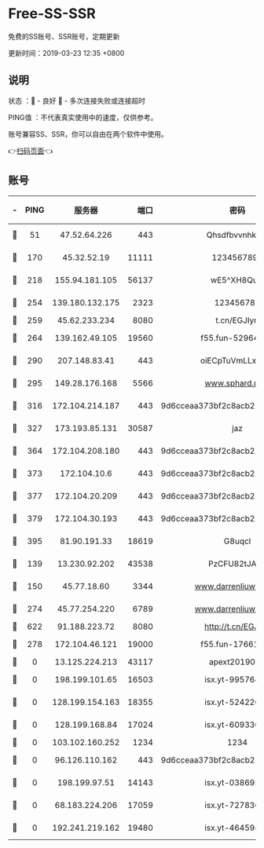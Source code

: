 # Free-SS-SSR

免费的SS账号、SSR账号，定期更新

更新时间：2019-03-23 12:35 +0800

## 说明

状态     ：🙂 - 良好 🙁 - 多次连接失败或连接超时

PING值   ：不代表真实使用中的速度，仅供参考。

账号兼容SS、SSR，你可以自由在两个软件中使用。

👉[扫码页面](https://liesauer.github.io/Free-SS-SSR/)👈

## 账号

|-|PING|服务器|端口|密码|加密方式|区域|
|:----:|:----:|:-----:|-----:|:----:|:----:|:----:|
|🙂|51|47.52.64.226|443|Qhsdfbvvnhkm1|aes-256-cfb|HK|
|🙂|170|45.32.52.19|11111|1234567890|aes-256-cfb|JP|
|🙂|218|155.94.181.105|56137|wE5^XH8Quw|aes-256-cfb|US|
|🙂|254|139.180.132.175|2323|123456789|aes-256-cfb|SG|
|🙂|259|45.62.233.234|8080|t.cn/EGJIyrl|rc4-md5|CA|
|🙂|264|139.162.49.105|19560|f55.fun-52964087|aes-256-cfb|SG|
|🙂|290|207.148.83.41|443|oiECpTuVmLLxk4Ts|aes-256-cfb|AU|
|🙂|295|149.28.176.168|5566|www.sphard.com|aes-256-cfb|AU|
|🙂|316|172.104.214.187|443|9d6cceaa373bf2c8acb22e60b6a58be6|aes-256-cfb|US|
|🙂|327|173.193.85.131|30587|jaz|aes-256-cfb|US|
|🙂|364|172.104.208.180|443|9d6cceaa373bf2c8acb22e60b6a58be6|aes-256-cfb|US|
|🙂|373|172.104.10.6|443|9d6cceaa373bf2c8acb22e60b6a58be6|aes-256-cfb|US|
|🙂|377|172.104.20.209|443|9d6cceaa373bf2c8acb22e60b6a58be6|aes-256-cfb|US|
|🙂|379|172.104.30.193|443|9d6cceaa373bf2c8acb22e60b6a58be6|aes-256-cfb|US|
|🙂|395|81.90.191.33|18619|G8uqcl|aes-256-cfb|US|
|🙂|139|13.230.92.202|43538|PzCFU82tJAdZ|aes-256-cfb|JP|
|🙂|150|45.77.18.60|3344|www.darrenliuwei.com|aes-256-cfb|JP|
|🙂|274|45.77.254.220|6789|www.darrenliuwei.com|aes-256-cfb|SG|
|🙂|622|91.188.223.72|8080|http://t.cn/EGJIyrl|rc4-md5|RU|
|🙁|278|172.104.46.121|19000|f55.fun-17661164|aes-256-cfb|SG|
|🙁|0|13.125.224.213|43117|apext2019005|chacha20|KR|
|🙁|0|198.199.101.65|16503|isx.yt-99576462|aes-256-cfb|US|
|🙁|0|128.199.154.163|18355|isx.yt-52422048|aes-256-cfb|SG|
|🙁|0|128.199.168.84|17024|isx.yt-60933075|aes-256-cfb|SG|
|🙁|0|103.102.160.252|1234|1234|rc4-md5|JP|
|🙁|0|96.126.110.162|443|9d6cceaa373bf2c8acb22e60b6a58be6|aes-256-cfb|US|
|🙁|0|198.199.97.51|14143|isx.yt-03869568|aes-256-cfb|US|
|🙁|0|68.183.224.206|17059|isx.yt-72783071|aes-256-cfb|SG|
|🙁|0|192.241.219.162|19480|isx.yt-46459442|aes-256-cfb|US|
